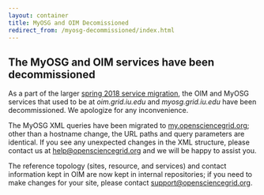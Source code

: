 ```yaml
---
layout: container
title: MyOSG and OIM Decomissioned
redirect_from: /myosg-decommissioned/index.html
---
```


The MyOSG and OIM services have been decommissioned
---------------------------------------------------

As a part of the larger [spring 2018 service migration](https://opensciencegrid.org/technology/policy/service-migrations-spring-2018/),
the OIM and MyOSG services that used to be at _oim.grid.iu.edu_ and _myosg.grid.iu.edu_ have
been decommissioned.  We apologize for any inconvenience.

The MyOSG XML queries have been migrated to [my.opensciencegrid.org](https://my.opensciencegrid.org); other than a hostname
change, the URL paths and query parameters are identical.  If you see any unexpected changes
in the XML structure, please contact us at [help@opensciencegrid.org](mailto:help@opensciencegrid.org)
and we will be happy to assist you.

The reference topology (sites, resource, and services) and contact information kept in OIM are now
kept in internal repositories; if you need to make changes for your site, please contact
[support@opensciencegrid.org](mailto:support@opensciencegrid.org).
